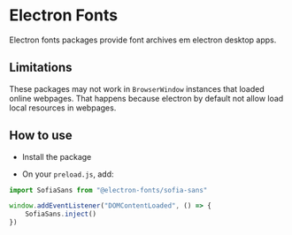 # Electron Fonts

Electron fonts packages provide font archives em electron desktop apps.

## Limitations

These packages may not work in `BrowserWindow` instances that loaded online webpages. That happens because electron by default not allow load local resources in webpages.

## How to use

* Install the package

* On your `preload.js`, add:

```ts
import SofiaSans from "@electron-fonts/sofia-sans"

window.addEventListener("DOMContentLoaded", () => {
    SofiaSans.inject()
})
```